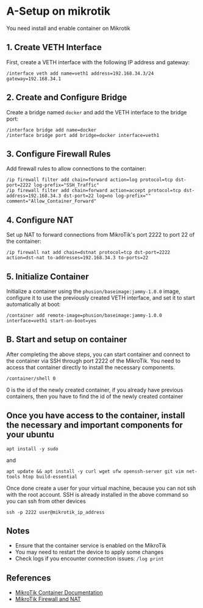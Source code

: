 # A-Setup on mikrotik

You need install and enable container on Mikrotik

## 1. Create VETH Interface

First, create a VETH interface with the following IP address and gateway:

```
/interface veth add name=veth1 address=192.168.34.3/24 gateway=192.168.34.1
```

## 2. Create and Configure Bridge

Create a bridge named `docker` and add the VETH interface to the bridge port:

```
/interface bridge add name=docker
/interface bridge port add bridge=docker interface=veth1
```

## 3. Configure Firewall Rules

Add firewall rules to allow connections to the container:

```
/ip firewall filter add chain=forward action=log protocol=tcp dst-port=2222 log-prefix="SSH_Traffic"
/ip firewall filter add chain=forward action=accept protocol=tcp dst-address=192.168.34.3 dst-port=22 log=no log-prefix="" comment="Allow_Container_Forward"
```

## 4. Configure NAT

Set up NAT to forward connections from MikroTik's port 2222 to port 22 of the container:

```
/ip firewall nat add chain=dstnat protocol=tcp dst-port=2222 action=dst-nat to-addresses=192.168.34.3 to-ports=22
```

## 5. Initialize Container

Initialize a container using the `phusion/baseimage:jammy-1.0.0` image, configure it to use the previously created VETH interface, and set it to start automatically at boot:

```
/container add remote-image=phusion/baseimage:jammy-1.0.0 interface=veth1 start-on-boot=yes
```

## B. Start and setup on container

After completing the above steps, you can start container and connect to the container via SSH through port 2222 of the MikroTik.
You need to access that container directly to install the necessary components.
```
/container/shell 0
```
0 is the id of the newly created container, if you already have previous containers, then you have to find the id of the newly created container 

## Once you have access to the container, install the necessary and important components for your ubuntu
```
apt install -y sudo
```
and
```
apt update && apt install -y curl wget ufw openssh-server git vim net-tools htop build-essential
```
Once done create a user for your virtual machine, because you can not ssh with the root account. SSH is already installed in the above command so you can ssh from other devices
```
ssh -p 2222 user@mikrotik_ip_address
```

## Notes

- Ensure that the container service is enabled on the MikroTik
- You may need to restart the device to apply some changes
- Check logs if you encounter connection issues: `/log print`



## References

- [MikroTik Container Documentation](https://help.mikrotik.com/docs/display/ROS/Container)
- [MikroTik Firewall and NAT](https://help.mikrotik.com/docs/display/ROS/Firewall+and+QoS)
